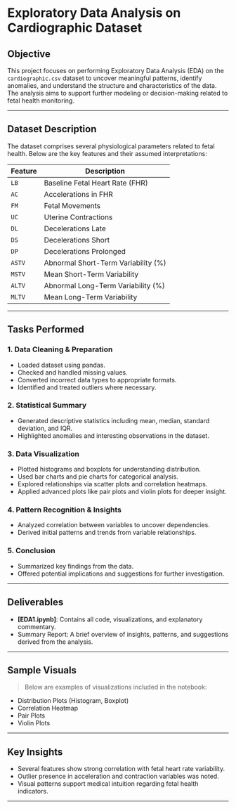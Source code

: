 # Exploratory Data Analysis on Cardiographic Dataset

## Objective

This project focuses on performing Exploratory Data Analysis (EDA) on the `cardiographic.csv` dataset to uncover meaningful patterns, identify anomalies, and understand the structure and characteristics of the data. The analysis aims to support further modeling or decision-making related to fetal health monitoring.

---

## Dataset Description

The dataset comprises several physiological parameters related to fetal health. Below are the key features and their assumed interpretations:

| Feature | Description |
|---------|-------------|
| `LB` | Baseline Fetal Heart Rate (FHR) |
| `AC` | Accelerations in FHR |
| `FM` | Fetal Movements |
| `UC` | Uterine Contractions |
| `DL` | Decelerations Late |
| `DS` | Decelerations Short |
| `DP` | Decelerations Prolonged |
| `ASTV` | Abnormal Short-Term Variability (%) |
| `MSTV` | Mean Short-Term Variability |
| `ALTV` | Abnormal Long-Term Variability (%) |
| `MLTV` | Mean Long-Term Variability |

---

## Tasks Performed

### 1. Data Cleaning & Preparation
- Loaded dataset using pandas.
- Checked and handled missing values.
- Converted incorrect data types to appropriate formats.
- Identified and treated outliers where necessary.

### 2. Statistical Summary
- Generated descriptive statistics including mean, median, standard deviation, and IQR.
- Highlighted anomalies and interesting observations in the dataset.

### 3. Data Visualization
- Plotted histograms and boxplots for understanding distribution.
- Used bar charts and pie charts for categorical analysis.
- Explored relationships via scatter plots and correlation heatmaps.
- Applied advanced plots like pair plots and violin plots for deeper insight.

### 4. Pattern Recognition & Insights
- Analyzed correlation between variables to uncover dependencies.
- Derived initial patterns and trends from variable relationships.

### 5. Conclusion
- Summarized key findings from the data.
- Offered potential implications and suggestions for further investigation.

---

## Deliverables

- **[EDA1.ipynb]**: Contains all code, visualizations, and explanatory commentary.
- Summary Report: A brief overview of insights, patterns, and suggestions derived from the analysis.

---

## Sample Visuals

> Below are examples of visualizations included in the notebook:

- Distribution Plots (Histogram, Boxplot)
- Correlation Heatmap
- Pair Plots
- Violin Plots

---

## Key Insights

- Several features show strong correlation with fetal heart rate variability.
- Outlier presence in acceleration and contraction variables was noted.
- Visual patterns support medical intuition regarding fetal health indicators.

---
